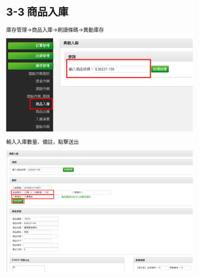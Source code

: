 # 3-3 商品入庫

庫存管理→商品入庫→刷讀條碼→異動庫存

![](../.gitbook/assets/image-51.png)

輸入入庫數量、備註，點擊送出

![](../.gitbook/assets/image-194.png)


